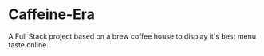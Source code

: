 # Caffeine-Era
A Full Stack project based on a brew coffee house to display it's best menu taste online.
